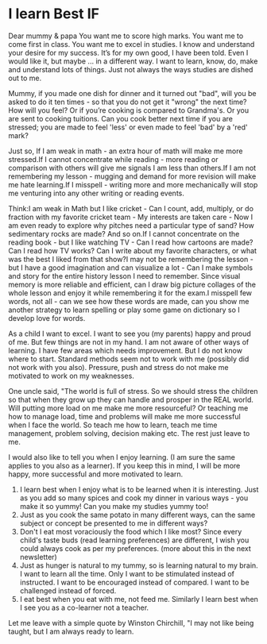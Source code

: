 I learn Best IF
===============
                    
Dear mummy & papa 
You want me to score high marks. You want me to come first in class. You want me to excel in studies. I know and understand your desire for my success. It’s for my own good, I have been told. Even I would like it, but maybe ... in a different way. I want to learn, know, do, make and understand lots of things. Just not always the ways studies are dished out to me. 

Mummy, if you made one dish for dinner and it turned out "bad", will you be asked to do it ten times - so that you do not get it "wrong" the next time? How will you feel? Or if you’re cooking is compared to Grandma's. Or you are sent to cooking tuitions. Can you cook better next time if you are stressed; you are made to feel 'less' or even made to feel 'bad' by a 'red' mark? 

Just so, If I am weak in math - an extra hour of math will make me more stressed.If I cannot concentrate while reading - more reading or comparison with others will give me signals I am less than others.If I am not remembering my lesson - mugging and demand for more revision will make me hate learning.If I misspell - writing more and more mechanically will stop me venturing into any other writing or reading events. 

Think:I am weak in Math but I like cricket - Can I count, add, multiply, or do fraction with my favorite cricket team - My interests are taken care - Now I am even ready to explore why pitches need a particular type of sand? How sedimentary rocks are made? And so on.If I cannot concentrate on the reading book - but I like watching TV - Can I read how cartoons are made? Can I read how TV works? Can I write about my favorite characters, or what was the best I liked from that show?I may not be remembering the lesson - but I have a good imagination and can visualize a lot - Can I make symbols and story for the entire history lesson I need to remember. Since visual memory is more reliable and efficient, can I draw big picture collages of the whole lesson and enjoy it while remembering it for the exam.I misspell few words, not all - can we see how these words are made, can you show me another strategy to learn spelling or play some game on dictionary so I develop love for words. 

As a child I want to excel. I want to see you (my parents) happy and proud of me. But few things are not in my hand. I am not aware of other ways of learning. I have few areas which needs improvement. But I do not know where to start. Standard methods seem not to work with me (possibly did not work with you also). Pressure, push and stress do not make me motivated to work on my weaknesses. 

One uncle said, "The world is full of stress. So we should stress the children so that when they grow up they can handle and prosper in the REAL world. Will putting more load on me make me more resourceful? Or teaching me how to manage load, time and problems will make me more successful when I face the world. So teach me how to learn, teach me time management, problem solving, decision making etc. The rest just leave to me. 

I would also like to tell you when I enjoy learning. (I am sure the same applies to you also as a learner). If you keep this in mind, I will be more happy, more successful and more motivated to learn. 

1. I learn best when I enjoy what is to be learned when it is interesting. Just as you add so many spices and cook my dinner in various ways - you make it so yummy! Can you make my studies yummy too! 
2. Just as you cook the same potato in many different ways, can the same subject or concept be presented to me in different ways? 
3. Don't I eat most voraciously the food which I like most? Since every child's taste buds (read learning preferences) are different, I wish you could always cook as per my preferences. (more about this in the next newsletter) 
4. Just as hunger is natural to my tummy, so is learning natural to my brain. I want to learn all the time. Only I want to be stimulated instead of instructed. I want to be encouraged instead of compared. I want to be challenged instead of forced. 
5. I eat best when you eat with me, not feed me. Similarly I learn best when I see you as a co-learner not a teacher. 

Let me leave with a simple quote by Winston Chirchill, "I may not like being taught, but I am always ready to learn. 